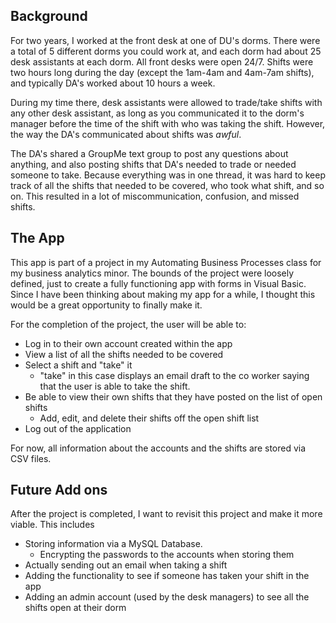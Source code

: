 ## Background
For two years, I worked at the front desk at one of DU's dorms. There were a total of 5 different dorms you could work at, and each dorm had about 25 desk assistants at each dorm. All front desks were open 24/7. Shifts were two hours long during the day (except the 1am-4am and 4am-7am shifts), and typically DA's worked about 10 hours a week.

During my time there, desk assistants were allowed to trade/take shifts with any other desk assistant, as long as you communicated it to the dorm's manager before the time of the shift with who was taking the shift. However, the way the DA's communicated about shifts was *awful*.

The DA's shared a GroupMe text group to post any questions about anything, and also posting shifts that DA's needed to trade or needed someone to take. Because everything was in one thread, it was hard to keep track of all the shifts that needed to be covered, who took what shift, and so on. This resulted in a lot of miscommunication, confusion, and missed shifts. 

## The App

This app is part of a project in my Automating Business Processes class for my business analytics minor. The bounds of the project were loosely defined, just to create a fully functioning app with forms in Visual Basic. Since I have been thinking about making my app for a while, I thought this would be a great opportunity to finally make it. 

For the completion of the project, the user will be able to:
  
  * Log in to their own account created within the app
  * View a list of all the shifts needed to be covered
  * Select a shift and "take" it
      * "take" in this case displays an email draft to the co worker saying that the user is able to take the shift.
  * Be able to view their own shifts that they have posted on the list of open shifts
      * Add, edit, and delete their shifts off the open shift list
  * Log out of the application

For now, all information about the accounts and the shifts are stored via CSV files.

## Future Add ons

After the project is completed, I want to revisit this project and make it more viable. This includes

  * Storing information via a MySQL Database.
      * Encrypting the passwords to the accounts when storing them
  * Actually sending out an email when taking a shift
  * Adding the functionality to see if someone has taken your shift in the app
  * Adding an admin account (used by the desk managers) to see all the shifts open at their dorm
  
